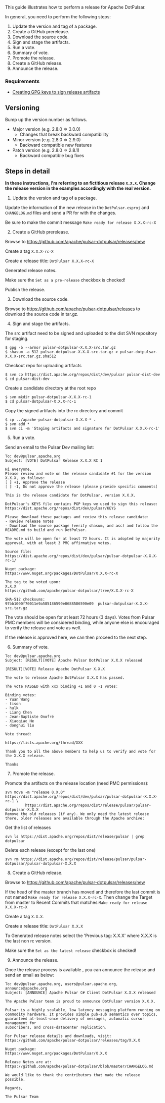 ﻿<!--

    Licensed to the Apache Software Foundation (ASF) under one
    or more contributor license agreements.  See the NOTICE file
    distributed with this work for additional information
    regarding copyright ownership.  The ASF licenses this file
    to you under the Apache License, Version 2.0 (the
    "License"); you may not use this file except in compliance
    with the License.  You may obtain a copy of the License at

      http://www.apache.org/licenses/LICENSE-2.0

    Unless required by applicable law or agreed to in writing,
    software distributed under the License is distributed on an
    "AS IS" BASIS, WITHOUT WARRANTIES OR CONDITIONS OF ANY
    KIND, either express or implied.  See the License for the
    specific language governing permissions and limitations
    under the License.

-->

This guide illustrates how to perform a release for Apache DotPulsar.

In general, you need to perform the following steps:

1. Update the version and tag of a package.
2. Create a GitHub prerelease.
3. Download the source code.
4. Sign and stage the artifacts.
5. Run a vote.
6. Summary of vote.
7. Promote the release.
8. Create a GitHub release.
9. Announce the release.

### Requirements
- [Creating GPG keys to sign release artifacts](https://pulsar.apache.org/contribute/create-gpg-keys/)

## Versioning
Bump up the version number as follows.

* Major version (e.g. 2.8.0 => 3.0.0)
    * Changes that break backward compatibility
* Minor version (e.g. 2.8.0 => 2.9.0)
    * Backward compatible new features
* Patch version (e.g. 2.8.0 => 2.8.1)
    * Backward compatible bug fixes

## Steps in detail

**In these instructions, I'm referring to an fictitious release `X.X.X`. Change the release version in the examples accordingly with the real version.**

1. Update the version and tag of a package.

Update the information of the new release in the `DotPulsar.csproj` and `CHANGELOG.md` files and send a PR for with the changes.

Be sure to make the commit message `Make ready for release X.X.X-rc-X`

2. Create a GitHub prerelease.

Browse to https://github.com/apache/pulsar-dotpulsar/releases/new

Create a tag `X.X.X-rc-X`

Create a release title: `DotPulsar X.X.X-rc-X`

Generated release notes.

Make sure the `Set as a pre-release` checkbox is checked!

Publish the release.

3. Download the source code.

Browse to https://github.com/apache/pulsar-dotpulsar/releases to download the source code in tar.gz.

4. Sign and stage the artifacts.

The src artifact need to be signed and uploaded to the dist SVN repository for staging.

```
$ gpg -b --armor pulsar-dotpulsar-X.X.X-src.tar.gz
$ shasum -a 512 pulsar-dotpulsar-X.X.X-src.tar.gz > pulsar-dotpulsar-X.X.X-src.tar.gz.sha512 
```

Checkout repo for uploading artifacts
```
$ svn co https://dist.apache.org/repos/dist/dev/pulsar pulsar-dist-dev
$ cd pulsar-dist-dev
```

Create a candidate directory at the root repo
```
$ svn mkdir pulsar-dotpulsar-X.X.X-rc-1
$ cd pulsar-dotpulsar-X.X.X-rc-1
```

Copy the signed artifacts into the rc directory and commit
```
$ cp ../apache-pulsar-dotpulsar-X.X.X-* .
$ svn add *
$ svn ci -m 'Staging artifacts and signature for DotPulsar X.X.X-rc-1'
```

5. Run a vote.

Send an email to the Pulsar Dev mailing list:

```
To: dev@pulsar.apache.org
Subject: [VOTE] DotPulsar Release X.X.X RC 1

Hi everyone,
Please review and vote on the release candidate #1 for the version X.X.X, as follows:
[ ] +1, Approve the release
[ ] -1, Do not approve the release (please provide specific comments)

This is the release candidate for DotPulsar, version X.X.X.

DotPulsar's KEYS file contains PGP keys we used to sign this release:
https://dist.apache.org/repos/dist/dev/pulsar/KEYS

Please download these packages and review this release candidate:
- Review release notes
- Download the source package (verify shasum, and asc) and follow the
README.md to build and run DotPulsar.

The vote will be open for at least 72 hours. It is adopted by majority approval, with at least 3 PMC affirmative votes.

Source file:
https://dist.apache.org/repos/dist/dev/pulsar/pulsar-dotpulsar-X.X.X-rc-1/

Nuget package:
https://www.nuget.org/packages/DotPulsar/X.X.X-rc-X

The tag to be voted upon:
X.X.X
https://github.com/apache/pulsar-dotpulsar/tree/X.X.X-rc-X

SHA-512 checksums:
97bb1000f70011e9a585186590e0688586590e09  pulsar-dotpulsar-X.X.X-src.tar.gz
```

The vote should be open for at least 72 hours (3 days). Votes from Pulsar PMC members will be considered binding, while anyone else is encouraged to verify the release and vote as well.

If the release is approved here, we can then proceed to the next step.

6. Summary of vote.

```
To: dev@pulsar.apache.org
Subject: [RESULT][VOTE] Apache Pulsar DotPulsar X.X.X released

[RESULT][VOTE] Release Apache DotPulsar X.X.X

The vote to release Apache DotPulsar X.X.X has passed.

The vote PASSED with xxx binding +1 and 0 -1 votes:

Binding votes:
- Yuan Wang
- tison
- hulk
- Liang Chen
- Jean-Baptiste Onofré
- Xiaoqiao He
- donghui liu

Vote thread:

https://lists.apache.org/thread/XXX

Thank you to all the above members to help us to verify and vote for the X.X.X release.

Thanks
```

7. Promote the release.

Promote the artifacts on the release location (need PMC permissions):
```
svn move -m "release 0.X.0" https://dist.apache.org/repos/dist/dev/pulsar/pulsar-dotpulsar-X.X.X-rc-1 \
         https://dist.apache.org/repos/dist/release/pulsar/pulsar-dotpulsar-X.X.X
Remove the old releases (if any). We only need the latest release there, older releases are available through the Apache archive:
```

Get the list of releases
```
svn ls https://dist.apache.org/repos/dist/release/pulsar | grep dotpulsar
```

Delete each release (except for the last one)
```
svn rm https://dist.apache.org/repos/dist/release/pulsar/pulsar-dotpulsar/pulsar-dotpulsar-X.X.X
``` 

8. Create a GitHub release.

Browse to https://github.com/apache/pulsar-dotpulsar/releases/new

If the head of the master branch has moved and therefore the last commit is not named `Make ready for release X.X.X-rc-X`.
Then change the Target from master to Recent Commits that matches `Make ready for release X.X.X-rc-X`

Create a tag `X.X.X`.

Create a release title: `DotPulsar X.X.X`

To Generated release notes select the 'Previous tag: X.X.X' where X.X.X is the last non rc version.

Make sure the `Set as the latest release` checkbox is checked!

9. Announce the release.

Once the release process is available , you can announce the release and send an email as below:

```
To: dev@pulsar.apache.org, users@pulsar.apache.org, announce@apache.org
Subject: [ANNOUNCE] Apache Pulsar C# Client DotPulsar X.X.X released

The Apache Pulsar team is proud to announce DotPulsar version X.X.X.

Pulsar is a highly scalable, low latency messaging platform running on
commodity hardware. It provides simple pub-sub semantics over topics,
guaranteed at-least-once delivery of messages, automatic cursor management for
subscribers, and cross-datacenter replication.

For Pulsar release details and downloads, visit:
https://github.com/apache/pulsar-dotpulsar/releases/tag/X.X.X

Nuget package:
https://www.nuget.org/packages/DotPulsar/X.X.X

Release Notes are at:
https://github.com/apache/pulsar-dotpulsar/blob/master/CHANGELOG.md

We would like to thank the contributors that made the release possible.

Regards,

The Pulsar Team
```
